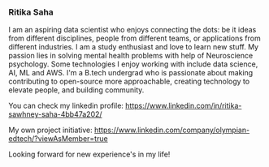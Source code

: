 ### Ritika Saha
I am an aspiring data scientist who enjoys connecting the dots: be it ideas from different disciplines, people from different teams, or applications from different industries. I am a study enthusiast and love to learn new stuff.
My passion lies in solving mental health problems with help of Neuroscience psychology. Some technologies I enjoy working with include data science, AI, ML and AWS. I'm a B.tech undergrad who is passionate about making contributing to open-source more approachable, creating technology to elevate people, and building community. 

You can check my linkedin profile: https://www.linkedin.com/in/ritika-sawhney-saha-4bb47a202/

My own project initiative: https://www.linkedin.com/company/olympian-edtech/?viewAsMember=true

Looking forward for new experience's in my life!

 

